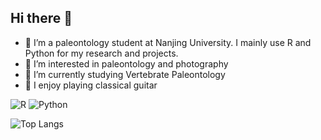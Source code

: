 ## Hi there 👋

- 🔭 I’m a paleontology student at Nanjing University. I mainly use R and Python for my research and projects.
- 👀 I’m interested in paleontology and photography
- 🌱 I’m currently studying Vertebrate Paleontology
- :guitar: I enjoy playing classical guitar

![R](https://img.shields.io/badge/R-90d5ff?style=flat-square&logo=R&logoColor=white) ![Python](https://img.shields.io/badge/Python-3373A7?style=flat-square&logo=python&logoColor=white)

![Top Langs](https://github-readme-stats.vercel.app/api/top-langs/?username=BOBOXY&layout=donut&theme=tokyonight&card_width=10)

<!--
**BOBOXY/BOBOXY** is a ✨ _special_ ✨ repository because its `README.md` (this file) appears on your GitHub profile.

Here are some ideas to get you started:

- 🔭 I’m currently working on ...
- 🌱 I’m currently learning ...
- 👯 I’m looking to collaborate on ...
- 🤔 I’m looking for help with ...
- 💬 Ask me about ...
- 📫 How to reach me: ...
- 😄 Pronouns: ...
- ⚡ Fun fact: ...

![decription](https://img.shields.io/badge/Language-R-blue) ![decription](https://img.shields.io/badge/Language-Python-green)
https://shields.io/
https://github.com/simple-icons/simple-icons/blob/develop/slugs.md
-->
